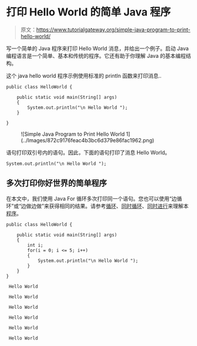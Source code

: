 # 打印 Hello World 的简单 Java 程序

> 原文：<https://www.tutorialgateway.org/simple-java-program-to-print-hello-world/>

写一个简单的 Java 程序来打印 Hello World 消息，并给出一个例子。启动 Java 编程语言是一个简单、基本和传统的程序。它还有助于你理解 Java 的基本编程结构。

这个 java hello world 程序示例使用标准的 println 函数来打印消息..

```
public class HelloWorld {

	public static void main(String[] args)
	{
		System.out.println("\n Hello World ");
	}

}
```

<figure class="wp-block-image">![Simple Java Program to Print Hello World 1](../Images/872c9176feac4b3bc6d379e86fac1962.png)</figure>

语句打印双引号内的语句。因此，下面的语句打印了消息 Hello World。

```
System.out.println("\n Hello World ");
```

## 多次打印你好世界的简单程序

在本文中，我们使用 Java For 循环多次打印同一个语句。您也可以使用“边循环”或“边做边做”来获得相同的结果。请参考[循环](https://www.tutorialgateway.org/java-for-loop/)、[同时循环](https://www.tutorialgateway.org/java-while-loop/)、[同时进行](https://www.tutorialgateway.org/java-do-while-loop/)来理解本[程序](https://www.tutorialgateway.org/learn-java-programs/)。

```
public class HelloWorld {

	public static void main(String[] args)
	{
		int i;
		for(i = 0; i <= 5; i++)
		{
			System.out.println("\n Hello World ");
		}	
	}
}
```

```
 Hello World 

 Hello World 

 Hello World 

 Hello World 

 Hello World 

 Hello World 
```
